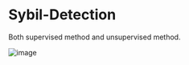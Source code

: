 # Sybil-Detection
Both supervised method and unsupervised method.

![image](https://images2015.cnblogs.com/blog/612158/201705/612158-20170518155742541-1308019871.png)
